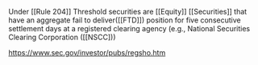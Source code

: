 Under [[Rule 204]] Threshold securities are [[Equity]] [[Securities]] that have an aggregate fail to deliver([[FTD]]) position for five consecutive settlement days at a registered clearing agency (e.g., National Securities Clearing Corporation ([[NSCC]))

https://www.sec.gov/investor/pubs/regsho.htm